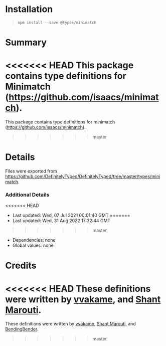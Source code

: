 # Installation
> `npm install --save @types/minimatch`

# Summary
<<<<<<< HEAD
This package contains type definitions for Minimatch (https://github.com/isaacs/minimatch).
=======
This package contains type definitions for minimatch (https://github.com/isaacs/minimatch).
>>>>>>> master

# Details
Files were exported from https://github.com/DefinitelyTyped/DefinitelyTyped/tree/master/types/minimatch.

### Additional Details
<<<<<<< HEAD
 * Last updated: Wed, 07 Jul 2021 00:01:40 GMT
=======
 * Last updated: Wed, 31 Aug 2022 17:32:44 GMT
>>>>>>> master
 * Dependencies: none
 * Global values: none

# Credits
<<<<<<< HEAD
These definitions were written by [vvakame](https://github.com/vvakame), and [Shant Marouti](https://github.com/shantmarouti).
=======
These definitions were written by [vvakame](https://github.com/vvakame), [Shant Marouti](https://github.com/shantmarouti), and [BendingBender](https://github.com/BendingBender).
>>>>>>> master
